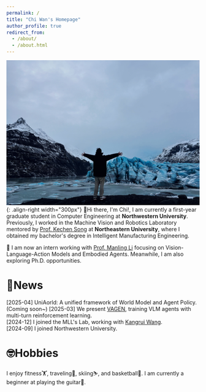 ```yaml
---
permalink: /
title: "Chi Wan's Homepage"
author_profile: true
redirect_from: 
  - /about/
  - /about.html
---
```


![my_img](/images/myimg.jpg){: .align-right width="300px"}
👋Hi there, I'm Chi!, I am currently a first-year graduate student in Computer Engineering at **Northwestern University**. Previously, I worked in the Machine Vision and Robotics Laboratory mentored by [Prof. Kechen Song](http://faculty.neu.edu.cn/songkc/en/index.htm) at **Northeastern University**, where I obtained my bachelor's degree in Intelligent Manufacturing Engineering.  

🦾 I am now an intern working with [Prof. Manling Li](https://limanling.github.io/) focusing on Vision-Language-Action Models and Embodied Agents. Meanwhile, I am also exploring Ph.D. opportunities.

🥳News
======
[2025-04] UniAorld: A unified framework of World Model and Agent Policy. (Coming soon~)
[2025-03] We present [VAGEN](https://github.com/RAGEN-AI/VAGEN), training VLM agents with multi-turn reinforcement learning.  
[2024-12] I joined the MLL's Lab, working with [Kangrui Wang](https://jameskrw.github.io/).  
[2024-09] I joined Northwestern University.

🤓Hobbies
======
I enjoy fitness🏋️, traveling🚀, skiing⛷️, and basketball🏀. I am currently a beginner at playing the guitar🎸.